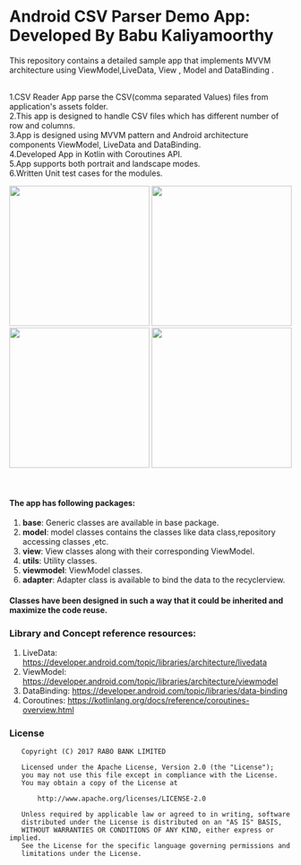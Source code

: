 # Android CSV Parser Demo App: Developed By Babu Kaliyamoorthy


This repository contains a detailed sample app that implements MVVM architecture using ViewModel,LiveData,
View , Model and DataBinding .

<br/>1.CSV Reader App parse the CSV(comma separated Values) files from application's assets folder.
<br/>2.This app is designed to handle CSV files which has different number of row and columns.
<br/>3.App is designed using MVVM pattern and Android architecture components ViewModel, LiveData and DataBinding.
<br/>4.Developed App in Kotlin with Coroutines API.
<br/>5.App supports both portrait and landscape modes.
<br/>6.Written Unit test cases for the modules.


<p align="center">
  <img src="https://user-images.githubusercontent.com/5718428/69524651-876b0f80-0f8c-11ea-9e9a-feb45b513e57.jpg" width="250">

  <img src="https://user-images.githubusercontent.com/5718428/69525124-7078ed00-0f8d-11ea-92ad-c283ec156cac.jpg" width="250">
  <img src="https://user-images.githubusercontent.com/5718428/69524911-1415cd80-0f8d-11ea-802f-37aa17d95c71.jpg" width="250">
  <img src="https://user-images.githubusercontent.com/5718428/69524970-28f26100-0f8d-11ea-97d2-3142628306ac.jpg" width="250">
</p>
<br>

#### The app has following packages:
1. **base**: Generic classes are available in base package.
2. **model**: model classes contains the classes like data class,repository accessing classes ,etc.
3. **view**: View classes along with their corresponding ViewModel.
4. **utils**: Utility classes.
5. **viewmodel**: ViewModel classes.
6. **adapter**: Adapter class is available to bind the data to the recyclerview.


#### Classes have been designed in such a way that it could be inherited and maximize the code reuse.

### Library and Concept reference resources:
1. LiveData: https://developer.android.com/topic/libraries/architecture/livedata
2. ViewModel: https://developer.android.com/topic/libraries/architecture/viewmodel
3. DataBinding: https://developer.android.com/topic/libraries/data-binding
3. Coroutines: https://kotlinlang.org/docs/reference/coroutines-overview.html


### License
```
   Copyright (C) 2017 RABO BANK LIMITED

   Licensed under the Apache License, Version 2.0 (the "License");
   you may not use this file except in compliance with the License.
   You may obtain a copy of the License at

       http://www.apache.org/licenses/LICENSE-2.0

   Unless required by applicable law or agreed to in writing, software
   distributed under the License is distributed on an "AS IS" BASIS,
   WITHOUT WARRANTIES OR CONDITIONS OF ANY KIND, either express or implied.
   See the License for the specific language governing permissions and
   limitations under the License.
```
